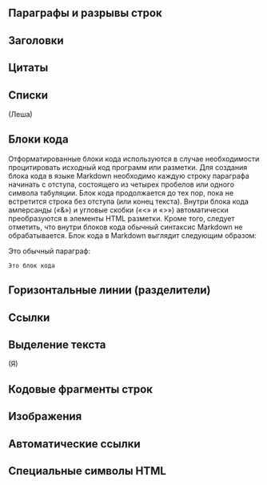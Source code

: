 ## Параграфы и разрывы строк
## Заголовки
## Цитаты 
## Списки
(Леша)
## Блоки кода

Отформатированные блоки кода используются в случае необходимости процитировать исходный код программ или разметки. 
Для создания блока кода в языке Markdown необходимо каждую строку параграфа начинать  с отступа, состоящего из четырех пробелов или  одного символа табуляции. Блок кода продолжается до тех пор, пока не встретится строка без отступа (или конец текста).  Внутри блока кода амперсанды («&») и угловые скобки («<» и «>») автоматически преобразуются в элементы HTML разметки. Кроме того, следует отметить, что внутри блоков кода обычный синтаксис Markdown не обрабатывается. 
Блок кода в Markdown выглядит следующим образом:

Это обычный параграф:

	Это блок кода

## Горизонтальные линии (разделители)  
## Ссылки
## Выделение текста
(Я)
## Кодовые фрагменты строк
## Изображения
## Автоматические ссылки
## Специальные символы HTML